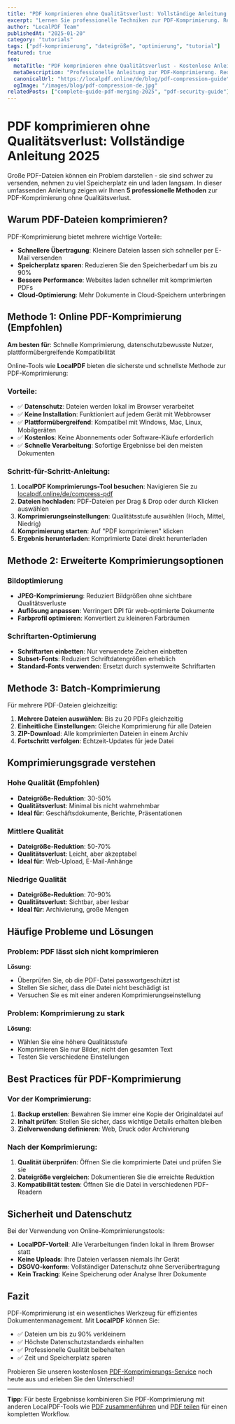 ```yaml
---
title: "PDF komprimieren ohne Qualitätsverlust: Vollständige Anleitung 2025"
excerpt: "Lernen Sie professionelle Techniken zur PDF-Komprimierung. Reduzieren Sie Dateigrößen um bis zu 90% ohne Qualitätsverlust mit kostenlosen Online-Tools."
author: "LocalPDF Team"
publishedAt: "2025-01-20"
category: "tutorials"
tags: ["pdf-komprimierung", "dateigröße", "optimierung", "tutorial"]
featured: true
seo:
  metaTitle: "PDF komprimieren ohne Qualitätsverlust - Kostenlose Anleitung 2025"
  metaDescription: "Professionelle Anleitung zur PDF-Komprimierung. Reduzieren Sie Dateigrößen um bis zu 90% ohne Qualitätsverlust. Kostenlose Online-Tools und Expertentipps."
  canonicalUrl: "https://localpdf.online/de/blog/pdf-compression-guide"
  ogImage: "/images/blog/pdf-compression-de.jpg"
relatedPosts: ["complete-guide-pdf-merging-2025", "pdf-security-guide"]
---
```


# PDF komprimieren ohne Qualitätsverlust: Vollständige Anleitung 2025

Große PDF-Dateien können ein Problem darstellen - sie sind schwer zu versenden, nehmen zu viel Speicherplatz ein und laden langsam. In dieser umfassenden Anleitung zeigen wir Ihnen **5 professionelle Methoden** zur PDF-Komprimierung ohne Qualitätsverlust.

## Warum PDF-Dateien komprimieren?

PDF-Komprimierung bietet mehrere wichtige Vorteile:

- **Schnellere Übertragung**: Kleinere Dateien lassen sich schneller per E-Mail versenden
- **Speicherplatz sparen**: Reduzieren Sie den Speicherbedarf um bis zu 90%
- **Bessere Performance**: Websites laden schneller mit komprimierten PDFs
- **Cloud-Optimierung**: Mehr Dokumente in Cloud-Speichern unterbringen

## Methode 1: Online PDF-Komprimierung (Empfohlen)

**Am besten für**: Schnelle Komprimierung, datenschutzbewusste Nutzer, plattformübergreifende Kompatibilität

Online-Tools wie **LocalPDF** bieten die sicherste und schnellste Methode zur PDF-Komprimierung:

### Vorteile:
- ✅ **Datenschutz**: Dateien werden lokal im Browser verarbeitet
- ✅ **Keine Installation**: Funktioniert auf jedem Gerät mit Webbrowser
- ✅ **Plattformübergreifend**: Kompatibel mit Windows, Mac, Linux, Mobilgeräten
- ✅ **Kostenlos**: Keine Abonnements oder Software-Käufe erforderlich
- ✅ **Schnelle Verarbeitung**: Sofortige Ergebnisse bei den meisten Dokumenten

### Schritt-für-Schritt-Anleitung:
1. **LocalPDF Komprimierungs-Tool besuchen**: Navigieren Sie zu [localpdf.online/de/compress-pdf](https://localpdf.online/de/compress-pdf)
2. **Dateien hochladen**: PDF-Dateien per Drag & Drop oder durch Klicken auswählen
3. **Komprimierungseinstellungen**: Qualitätsstufe auswählen (Hoch, Mittel, Niedrig)
4. **Komprimierung starten**: Auf "PDF komprimieren" klicken
5. **Ergebnis herunterladen**: Komprimierte Datei direkt herunterladen

## Methode 2: Erweiterte Komprimierungsoptionen

### Bildoptimierung
- **JPEG-Komprimierung**: Reduziert Bildgrößen ohne sichtbare Qualitätsverluste
- **Auflösung anpassen**: Verringert DPI für web-optimierte Dokumente
- **Farbprofil optimieren**: Konvertiert zu kleineren Farbräumen

### Schriftarten-Optimierung
- **Schriftarten einbetten**: Nur verwendete Zeichen einbetten
- **Subset-Fonts**: Reduziert Schriftdatengrößen erheblich
- **Standard-Fonts verwenden**: Ersetzt durch systemweite Schriftarten

## Methode 3: Batch-Komprimierung

Für mehrere PDF-Dateien gleichzeitig:

1. **Mehrere Dateien auswählen**: Bis zu 20 PDFs gleichzeitig
2. **Einheitliche Einstellungen**: Gleiche Komprimierung für alle Dateien
3. **ZIP-Download**: Alle komprimierten Dateien in einem Archiv
4. **Fortschritt verfolgen**: Echtzeit-Updates für jede Datei

## Komprimierungsgrade verstehen

### Hohe Qualität (Empfohlen)
- **Dateigröße-Reduktion**: 30-50%
- **Qualitätsverlust**: Minimal bis nicht wahrnehmbar
- **Ideal für**: Geschäftsdokumente, Berichte, Präsentationen

### Mittlere Qualität
- **Dateigröße-Reduktion**: 50-70%
- **Qualitätsverlust**: Leicht, aber akzeptabel
- **Ideal für**: Web-Upload, E-Mail-Anhänge

### Niedrige Qualität
- **Dateigröße-Reduktion**: 70-90%
- **Qualitätsverlust**: Sichtbar, aber lesbar
- **Ideal für**: Archivierung, große Mengen

## Häufige Probleme und Lösungen

### Problem: PDF lässt sich nicht komprimieren
**Lösung**: 
- Überprüfen Sie, ob die PDF-Datei passwortgeschützt ist
- Stellen Sie sicher, dass die Datei nicht beschädigt ist
- Versuchen Sie es mit einer anderen Komprimierungseinstellung

### Problem: Komprimierung zu stark
**Lösung**:
- Wählen Sie eine höhere Qualitätsstufe
- Komprimieren Sie nur Bilder, nicht den gesamten Text
- Testen Sie verschiedene Einstellungen

## Best Practices für PDF-Komprimierung

### Vor der Komprimierung:
1. **Backup erstellen**: Bewahren Sie immer eine Kopie der Originaldatei auf
2. **Inhalt prüfen**: Stellen Sie sicher, dass wichtige Details erhalten bleiben
3. **Zielverwendung definieren**: Web, Druck oder Archivierung

### Nach der Komprimierung:
1. **Qualität überprüfen**: Öffnen Sie die komprimierte Datei und prüfen Sie sie
2. **Dateigröße vergleichen**: Dokumentieren Sie die erreichte Reduktion
3. **Kompatibilität testen**: Öffnen Sie die Datei in verschiedenen PDF-Readern

## Sicherheit und Datenschutz

Bei der Verwendung von Online-Komprimierungstools:

- **LocalPDF-Vorteil**: Alle Verarbeitungen finden lokal in Ihrem Browser statt
- **Keine Uploads**: Ihre Dateien verlassen niemals Ihr Gerät
- **DSGVO-konform**: Vollständiger Datenschutz ohne Serverübertragung
- **Kein Tracking**: Keine Speicherung oder Analyse Ihrer Dokumente

## Fazit

PDF-Komprimierung ist ein wesentliches Werkzeug für effizientes Dokumentenmanagement. Mit **LocalPDF** können Sie:

- ✅ Dateien um bis zu 90% verkleinern
- ✅ Höchste Datenschutzstandards einhalten  
- ✅ Professionelle Qualität beibehalten
- ✅ Zeit und Speicherplatz sparen

Probieren Sie unseren kostenlosen [PDF-Komprimierungs-Service](https://localpdf.online/de/compress-pdf) noch heute aus und erleben Sie den Unterschied!

---

**Tipp**: Für beste Ergebnisse kombinieren Sie PDF-Komprimierung mit anderen LocalPDF-Tools wie [PDF zusammenführen](https://localpdf.online/de/merge-pdf) und [PDF teilen](https://localpdf.online/de/split-pdf) für einen kompletten Workflow.